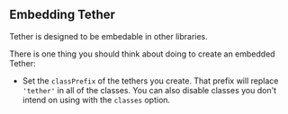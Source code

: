 ## Embedding Tether

Tether is designed to be embedable in other libraries.

There is one thing you should think about doing to create an embedded Tether:

- Set the `classPrefix` of the tethers you create.  That prefix will replace `'tether'` in
all of the classes.  You can also disable classes you don't intend on using with the `classes`
option.
